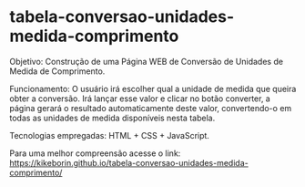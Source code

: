 # tabela-conversao-unidades-medida-comprimento

Objetivo: Construção de uma Página WEB de Conversão de Unidades de Medida de Comprimento.

Funcionamento: O usuário irá escolher qual a unidade de medida que queira obter a conversão. Irá lançar esse valor e clicar no botão converter, a página gerará
o resultado automaticamente deste valor, convertendo-o em todas as unidades de medida disponíveis nesta tabela.

Tecnologias empregadas: HTML + CSS + JavaScript.

Para uma melhor compreensão acesse o link: https://kikeborin.github.io/tabela-conversao-unidades-medida-comprimento/
